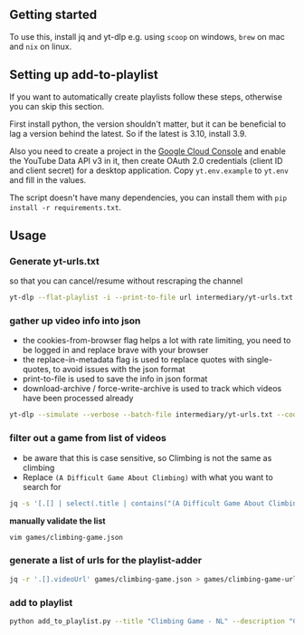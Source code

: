 ## Getting started
To use this, install jq and yt-dlp e.g. using `scoop` on windows, `brew` on mac and `nix` on linux.  

## Setting up add-to-playlist
If you want to automatically create playlists follow these steps, otherwise you can skip this section.

First install python, the version shouldn't matter, but it can be beneficial to lag a version behind the latest. So if the latest is 3.10, install 3.9.

Also you need to create a project in the [Google Cloud Console](https://console.cloud.google.com/) and enable the YouTube Data API v3 in it, then create OAuth 2.0 credentials (client ID and client secret) for a desktop application. Copy `yt.env.example` to `yt.env` and fill in the values.

The script doesn't have many dependencies, you can install them with `pip install -r requirements.txt`. 

## Usage

### Generate yt-urls.txt
so that you can cancel/resume without rescraping the channel
```bash
yt-dlp --flat-playlist -i --print-to-file url intermediary/yt-urls.txt https://www.youtube.com/@Northernlion
```


### gather up video info into json
- the cookies-from-browser flag helps a lot with rate limiting, you need to be logged in and replace brave with your browser
- the replace-in-metadata flag is used to replace quotes with single-quotes, to avoid issues with the json format
- print-to-file is used to save the info in json format
- download-archive / force-write-archive is used to track which videos have been processed already
```bash
yt-dlp --simulate --verbose --batch-file intermediary/yt-urls.txt --cookies-from-browser brave --download-archive intermediary/done.txt --force-write-archive --replace-in-metadata "title,channel" "\"" "'" --print-to-file '{"channel": "%(channel)s", "uploadDate": "%(upload_date)s", "videoUrl": "%(webpage_url)s", "title": "%(title)s"}' intermediary/nl.json
```

### filter out a game from list of videos 
- be aware that this is case sensitive, so Climbing is not the same as climbing
- Replace `(A Difficult Game About Climbing)` with what you want to search for
```bash
jq -s '[.[] | select(.title | contains("(A Difficult Game About Climbing)"))] | sort_by(.uploadDate)' intermediary/nl.json > games/climbing-game.json
```
**manually validate the list**
```bash
vim games/climbing-game.json
```

### generate a list of urls for the playlist-adder
```bash
jq -r '.[].videoUrl' games/climbing-game.json > games/climbing-game-urls.txt
```
### add to playlist

```bash
python add_to_playlist.py --title "Climbing Game - NL" --description "Chronological list of videos for \"Climbing Game\" from Northernlion (NL)" --file games/climbing-game-urls.txt

```

